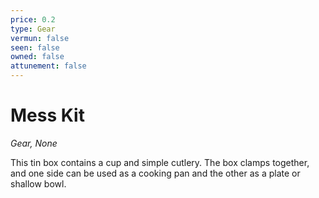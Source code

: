 ```yaml
---
price: 0.2
type: Gear
vermun: false
seen: false
owned: false
attunement: false
---
```

# Mess Kit

*Gear, None*

This tin box contains a cup and simple cutlery. The box clamps together, and one side can be used as a cooking pan and the other as a plate or shallow bowl.